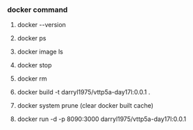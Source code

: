 ### docker command <br>

1. docker --version <br>
   
2. docker ps <br>

3. docker image ls <br>

4. docker stop <container id> <br>

5. docker rm <container id> <br>
   
6. docker build -t darryl1975/vttp5a-day17l:0.0.1 . <br>
   
7. docker system prune (clear docker built cache) <br>
   
8. docker run -d -p 8090:3000 darryl1975/vttp5a-day17l:0.0.1